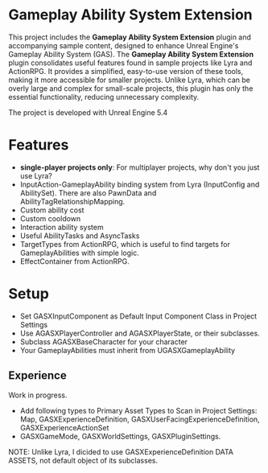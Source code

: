 # Gameplay Ability System Extension
This project includes the **Gameplay Ability System Extension** plugin and accompanying sample content, designed to enhance Unreal Engine's Gameplay Ability System (GAS).
The **Gameplay Ability System Extension** plugin consolidates useful features found in sample projects like Lyra and ActionRPG. It provides a simplified, easy-to-use version of these tools, making it more accessible for smaller projects. 
Unlike Lyra, which can be overly large and complex for small-scale projects, this plugin has only the essential functionality, reducing unnecessary complexity.

The project is developed with Unreal Engine 5.4

# Features
- **single-player projects only**: For multiplayer projects, why don't you just use Lyra?
- InputAction-GameplayAbility binding system from Lyra (InputConfig and AbilitySet). There are also PawnData and AbilityTagRelationshipMapping.
- Custom ability cost
- Custom cooldown
- Interaction ability system
- Useful AbilityTasks and AsyncTasks
- TargetTypes from ActionRPG, which is useful to find targets for GameplayAbilities with simple logic.
- EffectContainer from ActionRPG.

# Setup
- Set GASXInputComponent as Default Input Component Class in Project Settings 
- Use AGASXPlayerController and AGASXPlayerState, or their subclasses.
- Subclass AGASXBaseCharacter for your character
- Your GameplayAbilities must inherit from UGASXGameplayAbility

## Experience
Work in progress.
- Add following types to Primary Asset Types to Scan in Project Settings: Map, GASXExperienceDefinition, GASXUserFacingExperienceDefinition, GASXExperienceActionSet
- GASXGameMode, GASXWorldSettings, GASXPluginSettings.

NOTE: Unlike Lyra, I dicided to use GASXExperienceDefinition DATA ASSETS, not default object of its subclasses.

